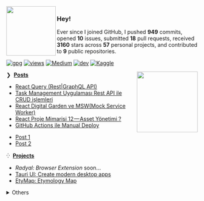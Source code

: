 <a href="https://www.youtube.com/watch?v=m_GoB8SFOeM">
<img align="left" src="https://user-images.githubusercontent.com/16024979/164560590-ff6597ae-1b20-409f-9930-6ce8d8155135.gif" width="130" /></a>

### Hey!

Ever since I joined GitHub, I pushed **949** commits, opened **10** issues, submitted **18** pull requests, received **3160** stars across **57** personal projects, and contributed to **9** public repositories.

[![gpg](https://img.shields.io/badge/gpg-399BB7FF25D68355-313131?style=flat&labelColor=4f4f4f&color=313131)](https://github.com/agmmnn.gpg) [![views](https://komarev.com/ghpvc/?username=agmmnn&style=flat&color=313131&label=views)](https://github.com/agmmnn) [![Medium](https://img.shields.io/badge/Medium-12100E?style=flat&logo=medium&logoColor=white)](https://medium.com/@agmmnn) [![dev](https://img.shields.io/badge/agmmnn.dev-313e80?style=flat&logo=&logoColor=white)](https://agmmnn.dev/) [![Kaggle](https://img.shields.io/badge/Kaggle-035a7d?style=flat&logo=kaggle&logoColor=white)](https://www.kaggle.com/agmmnn/datasets)

<a href="https://www.youtube.com/watch?v=EyO4jjnQcfI">
<img align="right" src="https://user-images.githubusercontent.com/16024979/164562040-e1cf2d5a-ca27-4060-9c83-d8fd0fd22622.png" width="160" /></a>

❯ &nbsp;**[Posts](https://agmmnn.dev/blog)**

<!-- BLOG-POST-LIST:START -->
- [React Query &lpar;Rest|GraphQL API&rpar;](https://medium.com/frontend-development-with-js/react-query-rest-graphql-api-141792746a44?source=rss-67ea4f73fc7------2)
- [Task Management Uygulaması Rest API ile CRUD işlemleri](https://medium.com/frontend-development-with-js/task-management-uygulamas%C4%B1-rest-api-ile-crud-i%C5%9Flemleri-16c37afe4447?source=rss-67ea4f73fc7------2)
- [React Digital Garden ve MSW&lpar;Mock Service Worker&rpar;](https://medium.com/frontend-development-with-js/react-digital-garden-ve-msw-mock-service-worker-d9c794146edc?source=rss-67ea4f73fc7------2)
- [React Proje Mimarisi 12 — Asset Yönetimi ?](https://medium.com/frontend-development-with-js/react-proje-mimarisi-12-asset-y%C3%B6netimi-b17c797b3e56?source=rss-67ea4f73fc7------2)
- [GitHub Actions ile Manual Deploy](https://medium.com/frontend-development-with-js/github-actions-ile-manual-deploy-c70734f95db4?source=rss-67ea4f73fc7------2)
<!-- BLOG-POST-LIST:END -->

- [Post 1](https://github.com/gautamkrishnar/blog-post-workflow)
- [Post 2](https://github.com/gautamkrishnar/blog-post-workflow)

⁛ &nbsp;**[Projects](https://agmmnn.dev/projects)**

- _Radyal: Browser Extension_ soon...
- [Tauri UI: Create modern desktop apps](https://github.com/agmmnn/tauri-ui)
- [EtyMap: Etymology Map](https://etymap.vercel.app/)

<details>
<summary>Others</summary>

- Lists: [awesome-blender](https://github.com/agmmnn/awesome-blender), [turkish-nlp-resources](https://github.com/agmmnn/turkish-nlp-resources)
- Tools: [fineartdown](https://github.com/agmmnn/fineartdown), [polydown](https://github.com/agmmnn/polydown)
- Cli: [syn](https://github.com/agmmnn/syn), [nis](https://github.com/agmmnn/nisanyan-cli), [tdk](https://github.com/agmmnn/tdk-cli), [tureng](https://github.com/agmmnn/turengcli), [etym](https://github.com/agmmnn/etym-cli)

</details>
